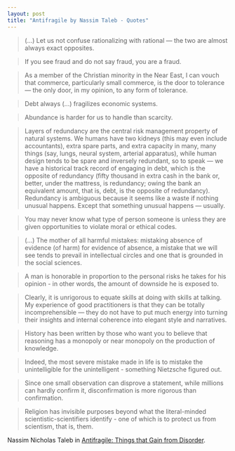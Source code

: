 ```yaml
---
layout: post
title: "Antifragile by Nassim Taleb - Quotes"
---
```

> (...) Let us not confuse rationalizing with rational — the two are almost always exact opposites.

> If you see fraud and do not say fraud, you are a fraud.

> As a member of the Christian minority in the Near East, I can vouch that commerce, particularly small commerce, is the door to tolerance — the only door, in my opinion, to any form of tolerance.

> Debt always (...) fragilizes economic systems.

> Abundance is harder for us to handle than scarcity.

> Layers of redundancy are the central risk management property of natural systems. We humans have two kidneys (this may even include accountants), extra spare parts, and extra capacity in many, many things (say, lungs, neural system, arterial apparatus), while human design tends to be spare and inversely redundant, so to speak — we have a historical track record of engaging in debt, which is the opposite of redundancy (fifty thousand in extra cash in the bank or, better, under the mattress, is redundancy; owing the bank an equivalent amount, that is, debt, is the opposite of redundancy). Redundancy is ambiguous because it seems like a waste if nothing unusual happens. Except that something unusual happens — usually.

> You may never know what type of person someone is unless they are given opportunities to violate moral or ethical codes.

> (...) The mother of all harmful mistakes: mistaking absence of evidence (of harm) for evidence of absence, a mistake that we will see tends to prevail in intellectual circles and one that is grounded in the social sciences.

> A man is honorable in proportion to the personal risks he takes for his opinion - in other words, the amount of downside he is exposed to.

> Clearly, it is unrigorous to equate skills at doing with skills at talking. My experience of good practitioners is that they can be totally incomprehensible — they do not have to put much energy into turning their insights and internal coherence into elegant style and narratives.

> History has been written by those who want you to believe that reasoning has a monopoly or near monopoly on the production of knowledge.

> Indeed, the most severe mistake made in life is to mistake the unintelligible for the unintelligent - something Nietzsche figured out.

> Since one small observation can disprove a statement, while millions can hardly confirm it, disconfirmation is more rigorous than confirmation.

> Religion has invisible purposes beyond what the literal-minded scientistic-scientifiers identify - one of which is to protect us from scientism, that is, them.

Nassim Nicholas Taleb in [Antifragile: Things that Gain from Disorder](https://en.wikipedia.org/wiki/Antifragile_(book)).